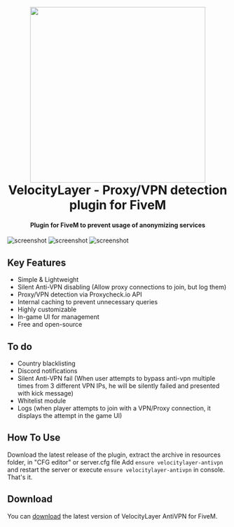 <h1 align="center">
  <br>
  <img src="https://cdn.networklayer.net/velocitylayer/blogo-light.png" width="400">
  <br>
  VelocityLayer - Proxy/VPN detection plugin for FiveM
  <br>
</h1>

<h4 align="center">Plugin for FiveM to prevent usage of anonymizing services </h4>

![screenshot](https://i.imgur.com/6EqYmkL.png)
![screenshot](https://i.imgur.com/3Aknhk7.png)
![screenshot](https://i.imgur.com/KPmSn9D.png)

## Key Features

* Simple & Lightweight
* Silent Anti-VPN disabling (Allow proxy connections to join, but log them)
* Proxy/VPN detection via Proxycheck.io API
* Internal caching to prevent unnecessary queries
* Highly customizable
* In-game UI for management
* Free and open-source

## To do

* Country blacklisting
* Discord notifications
* Silent Anti-VPN fail (When user attempts to bypass anti-vpn multiple times from 3 different VPN IPs, he will be silently failed and presented with kick message)
* Whitelist module
* Logs (when player attempts to join with a VPN/Proxy connection, it displays the attempt in the game UI)

## How To Use

Download the latest release of the plugin, extract the archive in resources folder, in "CFG editor" or server.cfg file
Add `ensure velocitylayer-antivpn` and restart the server or execute `ensure velocitylayer-antivpn` in console. That's it.

## Download

You can [download](https://github.com/MeowKatinas/velocitylayer-fivem-antivpn/releases/tag/latest) the latest version of VelocityLayer AntiVPN for FiveM.
